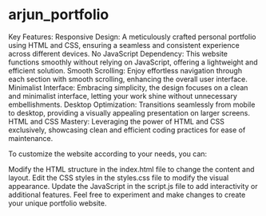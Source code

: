 # arjun_portfolio


Key Features:
Responsive Design: A meticulously crafted personal portfolio using HTML and CSS, ensuring a seamless and consistent experience across different devices.
No JavaScript Dependency: This website functions smoothly without relying on JavaScript, offering a lightweight and efficient solution.
Smooth Scrolling: Enjoy effortless navigation through each section with smooth scrolling, enhancing the overall user interface.
Minimalist Interface: Embracing simplicity, the design focuses on a clean and minimalist interface, letting your work shine without unnecessary embellishments.
Desktop Optimization: Transitions seamlessly from mobile to desktop, providing a visually appealing presentation on larger screens.
HTML and CSS Mastery: Leveraging the power of HTML and CSS exclusively, showcasing clean and efficient coding practices for ease of maintenance.


To customize the website according to your needs, you can:

Modify the HTML structure in the index.html file to change the content and layout.
Edit the CSS styles in the styles.css file to modify the visual appearance.
Update the JavaScript in the script.js file to add interactivity or additional features.
Feel free to experiment and make changes to create your unique portfolio website.
